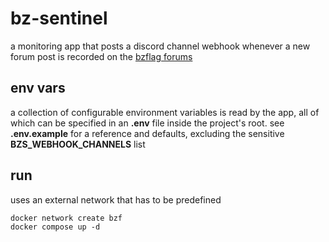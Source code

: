 # bz-sentinel

a monitoring app that posts a discord channel webhook whenever a new forum post is recorded on
the [bzflag forums](https://forums.bzflag.org)

## env vars

a collection of configurable environment variables is read by the app, all of which can be specified in an **.env** file
inside the project's root. see **.env.example** for a reference and defaults, excluding the
sensitive **BZS_WEBHOOK_CHANNELS** list

## run

uses an external network that has to be predefined

```console
docker network create bzf
docker compose up -d
```
